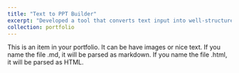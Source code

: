 ```yaml
---
title: "Text to PPT Builder"
excerpt: "Developed a tool that converts text input into well-structured PowerPoint presentations. The project automates slide creation, making content organization neatly & efficient.<br/><br/><img src='/images/500x300.png'>"
collection: portfolio
---
```


This is an item in your portfolio. It can be have images or nice text. If you name the file .md, it will be parsed as markdown. If you name the file .html, it will be parsed as HTML. 
